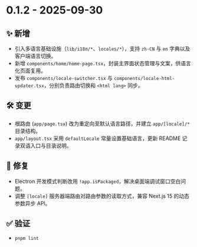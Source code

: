 # 0.1.2 - 2025-09-30

## ✨ 新增
- 引入多语言基础设施（`lib/i18n/*`、`locales/*`），支持 `zh-CN` 与 `en` 字典以及客户端语言切换。
- 新增 `components/home/home-page.tsx`，封装主界面状态管理与文案，供语言化页面复用。
- 发布 `components/locale-switcher.tsx` 与 `components/locale-html-updater.tsx`，分别负责路由切换和 `<html lang>` 同步。

## 🛠️ 变更
- 根路由 (`app/page.tsx`) 改为重定向至默认语言路径，并建立 `app/[locale]/*` 目录结构。
- `app/layout.tsx` 采用 `defaultLocale` 常量设置基础语言，更新 README 记录双语入口与目录说明。

## 🐞 修复
- Electron 开发模式判断改用 `!app.isPackaged`，解决桌面端调试窗口空白问题。
- 调整 `[locale]` 服务器端路由对路由参数的读取方式，兼容 Next.js 15 的动态参数异步 API。

## ✅ 验证
- `pnpm lint`
